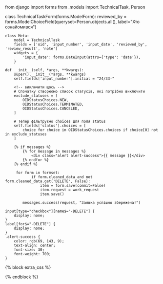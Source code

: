 
<!-- alert - "Дані збережено" для id="my-form" -->
<!-- for js form -->
<script>
    document.getElementById("my-form").addEventListener("submit", function(e) {
        e.preventDefault();  // зупиняє стандартне відправлення
        const formData = new FormData(this);

        fetch(this.action, {
            method: "POST",
            body: formData,
            headers: {
                'X-CSRFToken': getCookie('csrftoken') // якщо треба
            }
        })
        .then(response => {
            if (response.ok) {
                alert("✅ Дані збережено!");
                location.reload();  // або redirect, якщо треба
            } else {
                alert("⚠️ Помилка при збереженні.");
            }
        });
    });

    // Функція для отримання CSRF-токена
    function getCookie(name) {
        let cookieValue = null;
        if (document.cookie && document.cookie !== '') {
            const cookies = document.cookie.split(';');
            for (let cookie of cookies) {
                cookie = cookie.trim();
                if (cookie.startsWith(name + '=')) {
                    cookieValue = decodeURIComponent(cookie.substring(name.length + 1));
                    break;
                }
            }
        }
        return cookieValue;
    }
</script>





<!-- views  -->

from django import forms
from .models import TechnicalTask, Person

class TechnicalTaskForm(forms.ModelForm):
    reviewed_by = forms.ModelChoiceField(queryset=Person.objects.all(), label="Хто ознайомився")

    class Meta:
        model = TechnicalTask
        fields = ['oid', 'input_number', 'input_date', 'reviewed_by', 'review_result', 'note']
        widgets = {
            'input_date': forms.DateInput(attrs={'type': 'date'}),
        }

    def __init__(self, *args, **kwargs):
        super().__init__(*args, **kwargs)
        self.fields['input_number'].initial = "24/33-"

        <!-- виключити щось -->
        # Спочатку створюємо список статусів, які потрібно виключити
        exclude_statuses = [
            OIDStatusChoices.NEW,
            OIDStatusChoices.TERMINATED,
            OIDStatusChoices.CANCELED,
        ]
        
        # Тепер фільтруємо choices для поля status
        self.fields['status'].choices = [
            choice for choice in OIDStatusChoices.choices if choice[0] not in exclude_statuses
        ]






<!--  add message succsess -->
<!-- to html -->

        {% if messages %}
            {% for message in messages %}
                <div class="alert alert-success">{{ message }}</div>
            {% endfor %}
        {% endif %}

<!-- to form -->


         for form in formset:
                if form.cleaned_data and not form.cleaned_data.get('DELETE', False):
                    item = form.save(commit=False)
                    item.request = work_request
                    item.save() 
            
            messages.success(request, "Заявка успішно збережена!")




<!-- select2 -->
<script>
    $(document).ready(function() {
        $('select').select2();
    });
</script> 
<script>
    // script for select2 with search
    $(document).ready(function() {
    $('select').select2();
        $('#id_units').on('change', function() {
            const unitIds = $(this).val();
            if (!unitIds.length) return;

            $.ajax({
                url: "{% url 'ajax_load_oids_for_units' %}",
                data: {
                    'units[]': unitIds
                },
                success: function(data) {
                    const $oidSelect = $('#id_oids');
                    $oidSelect.empty();
                    data.forEach(function(oid) {
                        $oidSelect.append($('<option>', {
                            value: oid.id,
                            text: oid.name
                        }));
                    });
                    $oidSelect.trigger('change');
                }
            });
        });
    });
</script>


<!-- autocomplete off -->
<script>
    document.addEventListener("DOMContentLoaded", function () {
        document.querySelectorAll("form").forEach(form => {
            form.setAttribute("autocomplete", "off");
        });
    });
</script>


    input[type="checkbox"][name$="-DELETE"] {
        display: none;
    }
    label[for$="-DELETE"] {
        display: none;
    }   
    .alert-success {
        color: rgb(69, 143, 9);
        text-align: center;
        font-size: 30;
        font-weight: 700;
    }   



{% block extra_css %}
<!-- <link rel="stylesheet" href="{% static 'oids\css\select2_many_to_many.css' %}"> -->
{% endblock %}